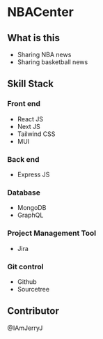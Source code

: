 # NBACenter

## What is this
- Sharing NBA news
- Sharing basketball news

## Skill Stack
### Front end
- React JS
- Next JS
- Tailwind CSS
- MUI

### Back end
- Express JS

### Database
- MongoDB
- GraphQL

### Project Management Tool
- Jira

### Git control
- Github
- Sourcetree

## Contributor
@IAmJerryJ
